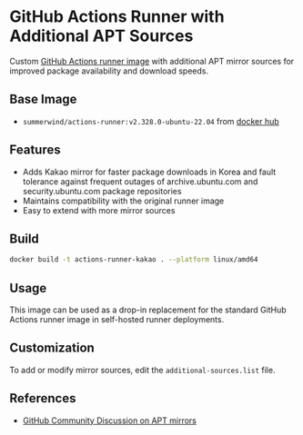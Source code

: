 # GitHub Actions Runner with Additional APT Sources

Custom [GitHub Actions runner image](https://github.com/actions/actions-runner-controller/tree/master/runner) with additional APT mirror sources for improved package availability and download speeds.

## Base Image

- `summerwind/actions-runner:v2.328.0-ubuntu-22.04` from [docker hub](https://hub.docker.com/r/summerwind/actions-runner/tags)

## Features

- Adds Kakao mirror for faster package downloads in Korea and fault tolerance against frequent outages of archive.ubuntu.com and security.ubuntu.com package repositories
- Maintains compatibility with the original runner image
- Easy to extend with more mirror sources

## Build

```bash
docker build -t actions-runner-kakao . --platform linux/amd64
```

## Usage

This image can be used as a drop-in replacement for the standard GitHub Actions runner image in self-hosted runner deployments.

## Customization

To add or modify mirror sources, edit the `additional-sources.list` file.

## References

- [GitHub Community Discussion on APT mirrors](https://github.com/orgs/community/discussions/160684)
